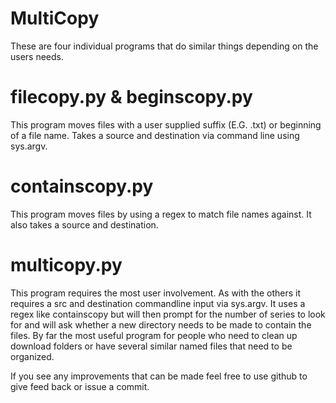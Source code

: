 # MultiCopy
These are four individual programs that do similar things depending on the users needs.

# filecopy.py & beginscopy.py
This program moves files with a user supplied suffix (E.G. .txt) or beginning of a file name. Takes a source and destination via command line using sys.argv.

# containscopy.py
This program moves files by using a regex to match file names against. It also takes a source and destination.

# multicopy.py
This program requires the most user involvement. As with the others it requires a src and destination commandline input via sys.argv. It uses a regex like containscopy but will then prompt for the number of series to look for and will ask whether a new directory needs to  be made to contain the files. By far the most useful program for people who need to clean up download folders or have several similar named files that need to be organized.

If you see any improvements that can be made feel free to use github to give feed back or issue a commit. 
